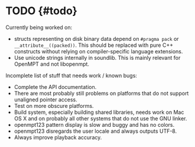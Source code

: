 
TODO {#todo}
====


Currently being worked on:
 *  structs representing on disk binary data depend on `#pragma pack` or
    `__attribute__((packed))`. This should be replaced with pure C++ constructs
    without relying on compiler-specific language extensions.
 *  Use unicode strings internally in soundlib. This is mainly relevant for
    OpenMPT and not libopenmpt.

Incomplete list of stuff that needs work / known bugs:
 *  Complete the API documentation.
 *  There are most probably still problems on platforms that do not support
    unaligned pointer access.
 *  Test on more obscure platforms.
 *  Build system, especially building shared libraries, needs work on Mac OS X
    and on probably all other systems that do not use the GNU linker.
 *  openmpt123 pattern display is slow and buggy and has no colors.
 *  openmpt123 disregards the user locale and always outputs UTF-8.
 *  Always improve playback accuracy.

